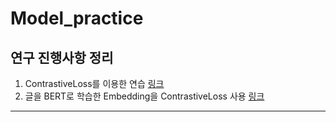 # Model_practice
## 연구 진행사항 정리
1. ContrastiveLoss를 이용한 연습 [링크](https://github.com/joesiheon496/ModelPractice/blob/master/Model/ContrastiveLossExample.ipynb)
2. 글을 BERT로 학습한 Embedding을 ContrastiveLoss 사용 [링크]()
---
